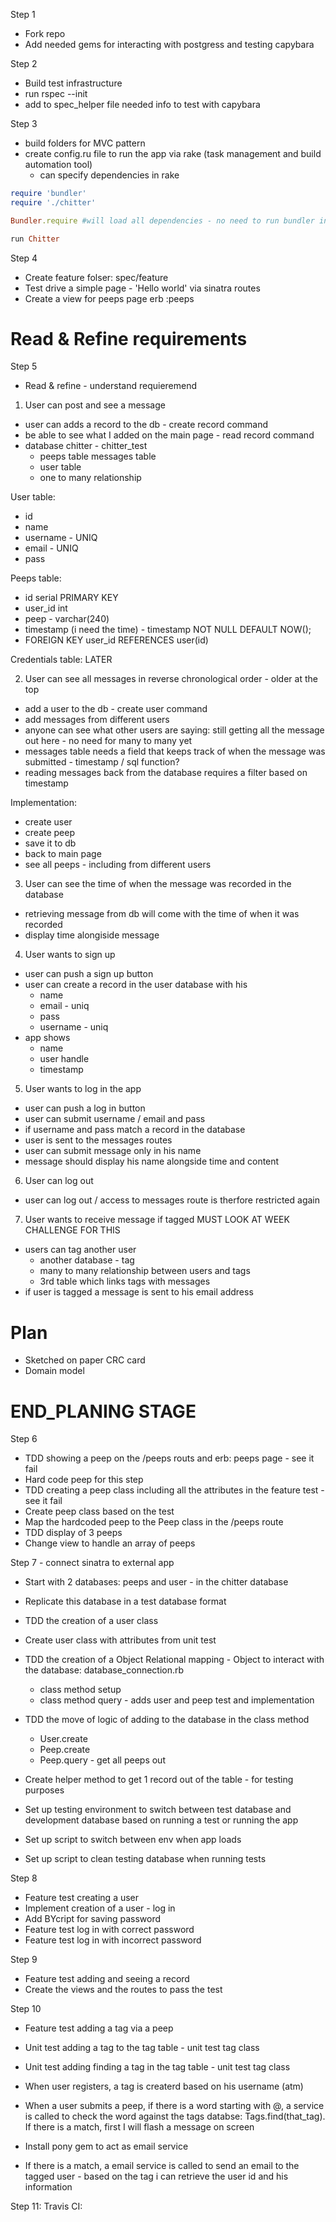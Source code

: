 Step 1

- Fork repo
- Add needed gems for interacting with postgress and testing capybara

Step 2

- Build test infrastructure
- run rspec --init
- add to spec_helper file needed info to test with capybara

Step 3

- build folders for MVC pattern
- create config.ru file to run the app via rake (task management and build automation tool)
  - can specify dependencies in rake

```ruby
require 'bundler'
require './chitter'

Bundler.require #will load all dependencies - no need to run bundler in terminal

run Chitter
```

Step 4

- Create feature folser: spec/feature
- Test drive a simple page - 'Hello world' via sinatra routes
- Create a view for peeps page erb :peeps

# Read & Refine requirements

Step 5

- Read & refine - understand requieremend

1. User can post and see a message

- user can adds a record to the db - create record command
- be able to see what I added on the main page - read record command
- database chitter - chitter_test
  - peeps table messages table
  - user table
  - one to many relationship

User table:

- id
- name
- username - UNIQ
- email - UNIQ
- pass

Peeps table:

- id serial PRIMARY KEY
- user_id int
- peep - varchar(240)
- timestamp (i need the time) - timestamp NOT NULL DEFAULT NOW();
- FOREIGN KEY user_id REFERENCES user(id)

Credentials table: LATER

2. User can see all messages in reverse chronological order - older at the top

- add a user to the db - create user command
- add messages from different users
- anyone can see what other users are saying: still getting all the message out here - no need for many to many yet
- messages table needs a field that keeps track of when the message was submitted - timestamp / sql function?
- reading messages back from the database requires a filter based on timestamp

Implementation:

- create user
- create peep
- save it to db
- back to main page
- see all peeps - including from different users

3. User can see the time of when the message was recorded in the database

- retrieving message from db will come with the time of when it was recorded
- display time alongiside message

4. User wants to sign up

- user can push a sign up button
- user can create a record in the user database with his
  - name
  - email - uniq
  - pass
  - username - uniq
- app shows
  - name
  - user handle
  - timestamp

5. User wants to log in the app

- user can push a log in button
- user can submit username / email and pass
- if username and pass match a record in the database
- user is sent to the messages routes
- user can submit message only in his name
- message should display his name alongside time and content

6. User can log out

- user can log out / access to messages route is therfore restricted again

7. User wants to receive message if tagged MUST LOOK AT WEEK CHALLENGE FOR THIS

- users can tag another user
  - another database - tag
  - many to many relationship between users and tags
  - 3rd table which links tags with messages
- if user is tagged a message is sent to his email address

# Plan

- Sketched on paper CRC card
- Domain model

# END_PLANING STAGE

Step 6

- TDD showing a peep on the /peeps routs and erb: peeps page - see it fail
- Hard code peep for this step
- TDD creating a peep class including all the attributes in the feature test - see it fail
- Create peep class based on the test
- Map the hardcoded peep to the Peep class in the /peeps route
- TDD display of 3 peeps
- Change view to handle an array of peeps

Step 7 - connect sinatra to external app

- Start with 2 databases: peeps and user - in the chitter database
- Replicate this database in a test database format
- TDD the creation of a user class
- Create user class with attributes from unit test
- TDD the creation of a Object Relational mapping - Object to interact with the database: database_connection.rb

  - class method setup
  - class method query - adds user and peep test and implementation

- TDD the move of logic of adding to the database in the class method

  - User.create
  - Peep.create
  - Peep.query - get all peeps out

- Create helper method to get 1 record out of the table - for testing purposes
- Set up testing environment to switch between test database and development database based on running a test or running the app
- Set up script to switch between env when app loads
- Set up script to clean testing database when running tests

Step 8

- Feature test creating a user
- Implement creation of a user - log in
- Add BYcript for saving password
- Feature test log in with correct password
- Feature test log in with incorrect password

Step 9

- Feature test adding and seeing a record
- Create the views and the routes to pass the test

Step 10

- Feature test adding a tag via a peep
- Unit test adding a tag to the tag table - unit test tag class
- Unit test adding finding a tag in the tag table - unit test tag class
- When user registers, a tag is createrd based on his username (atm)
- When a user submits a peep, if there is a word starting with @, a service is called to check the word against the tags databse: Tags.find(that_tag). If there is a match, first I will flash a message on screen

- Install pony gem to act as email service
- If there is a match, a email service is called to send an email to the tagged user - based on the tag i can retrieve the user id and his information

Step 11:
Travis CI:
